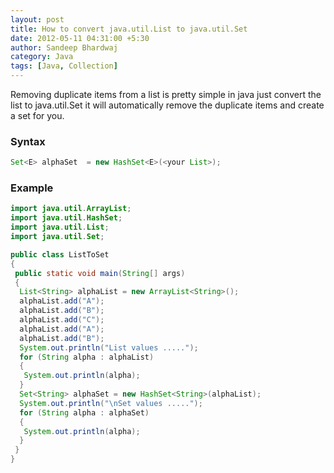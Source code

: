 ```yaml
---
layout: post
title: How to convert java.util.List to java.util.Set
date: 2012-05-11 04:31:00 +5:30
author: Sandeep Bhardwaj
category: Java
tags: [Java, Collection]
---
```



Removing duplicate items from a list is pretty simple in java just convert the list to java.util.Set it will automatically remove the duplicate items and create a set for you.  

<h3>Syntax</h3>  

``` java
Set<E> alphaSet  = new HashSet<E>(<your List>);  
```

<h3>Example</h3>  

``` java
import java.util.ArrayList;  
import java.util.HashSet;  
import java.util.List;  
import java.util.Set;  

public class ListToSet  
{  
 public static void main(String[] args)  
 {  
  List<String> alphaList = new ArrayList<String>();  
  alphaList.add("A");  
  alphaList.add("B");  
  alphaList.add("C");  
  alphaList.add("A");  
  alphaList.add("B");  
  System.out.println("List values .....");  
  for (String alpha : alphaList)  
  {  
   System.out.println(alpha);  
  }  
  Set<String> alphaSet = new HashSet<String>(alphaList);  
  System.out.println("\nSet values .....");  
  for (String alpha : alphaSet)  
  {  
   System.out.println(alpha);  
  }  
 }  
}  
```
